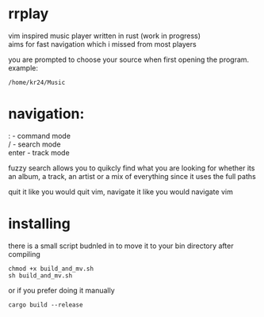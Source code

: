 # rrplay

vim inspired music player written in rust (work in progress) \
aims for fast navigation which i missed from most players

you are prompted to choose your source when first opening the program. \
example: 
```
/home/kr24/Music
```
# navigation:

: - command mode \
/ - search mode \
enter - track mode 

fuzzy search allows you to quikcly find what you are looking for whether its an album, a track, an artist or a mix of everything since it uses the full paths

quit it like you would quit vim, 
navigate it like you would navigate vim

# installing

there is a small script budnled in to move it to your bin directory after compiling 
```
chmod +x build_and_mv.sh
sh build_and_mv.sh
```
or if you prefer doing it manually
```
cargo build --release
```

